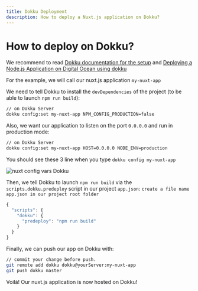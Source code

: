 ```yaml
---
title: Dokku Deployment
description: How to deploy a Nuxt.js application on Dokku?
---
```


# How to deploy on Dokku?

We recommend to read [Dokku documentation for the setup](http://dokku.viewdocs.io/dokku/getting-started/installation/) and [Deploying a Node.js Application on Digital Ocean using dokku](http://jakeklassen.com/post/deploying-a-node-app-on-digital-ocean-using-dokku/)

For the example, we will call our nuxt.js application `my-nuxt-app`

We need to tell Dokku to install the `devDependencies` of the project (to be able to launch `npm run build`):

```bash
// on Dokku Server
dokku config:set my-nuxt-app NPM_CONFIG_PRODUCTION=false
```

Also, we want our application to listen on the port `0.0.0.0` and run in production mode:

```bash
// on Dokku Server
dokku config:set my-nuxt-app HOST=0.0.0.0 NODE_ENV=production
```

You should see these 3 line when you type `dokku config my-nuxt-app`

![nuxt config vars Dokku](https://i.imgur.com/9FNsaoQ.png)

Then, we tell Dokku to launch `npm run build` via the `scripts.dokku.predeploy` script in our project `app.json`:
`create a file name app.json in our project root folder`

```js
{
  "scripts": {
    "dokku": {
      "predeploy": "npm run build"
    }
  }
}
```

Finally, we can push our app on Dokku with:

```bash
// commit your change before push.
git remote add dokku dokku@yourServer:my-nuxt-app
git push dokku master
```

Voilà! Our nuxt.js application is now hosted on Dokku!
